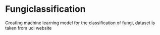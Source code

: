 # Fungiclassification
Creating machine learning model for the classification of fungi, dataset is taken from uci website 
